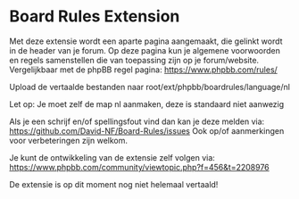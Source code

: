 Board Rules Extension
===========

Met deze extensie wordt een aparte pagina aangemaakt, die gelinkt wordt in de header van je forum. Op deze pagina kun je algemene voorwoorden en regels samenstellen die van toepassing zijn op je forum/website. Vergelijkbaar met de phpBB regel pagina: https://www.phpbb.com/rules/

Upload de vertaalde bestanden naar root/ext/phpbb/boardrules/language/nl

Let op: Je moet zelf de map nl aanmaken, deze is standaard niet aanwezig

Als je een schrijf en/of spellingsfout vind dan kan je deze melden via: https://github.com/David-NF/Board-Rules/issues Ook op/of aanmerkingen voor verbeteringen zijn welkom. 

Je kunt de ontwikkeling van de extensie zelf volgen via: https://www.phpbb.com/community/viewtopic.php?f=456&t=2208976

De extensie is op dit moment nog niet helemaal vertaald!
